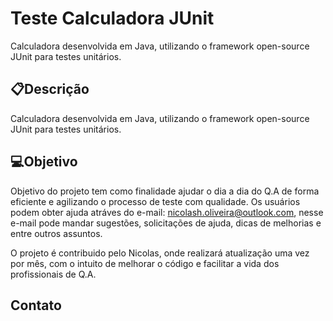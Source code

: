 <h1>Teste Calculadora JUnit</h1>

Calculadora desenvolvida em Java, utilizando o framework open-source JUnit para testes unitários.<br>

<h2>📋Descrição</h2>

Calculadora desenvolvida em Java, utilizando o framework open-source JUnit para testes unitários.<br>

<h2>💻Objetivo</h2>

Objetivo do projeto tem como finalidade ajudar o dia a dia do Q.A de forma eficiente e agilizando o processo de teste com qualidade.
Os usuários podem obter ajuda atráves do e-mail: nicolash.oliveira@outlook.com, nesse e-mail pode mandar sugestões, solicitações de ajuda, dicas de melhorias e entre outros assuntos.

O projeto é contribuido pelo Nicolas, onde realizará atualização uma vez por mês, com o intuito de melhorar o código e facilitar a vida dos profissionais de Q.A.


<h2>Contato</h2>
